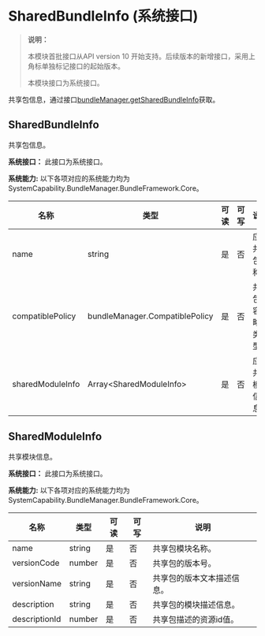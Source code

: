 # SharedBundleInfo (系统接口)

> **说明：**
>
> 本模块首批接口从API version 10 开始支持。后续版本的新增接口，采用上角标单独标记接口的起始版本。
>
> 本模块接口为系统接口。

共享包信息，通过接口[bundleManager.getSharedBundleInfo](js-apis-bundleManager-sys.md#bundlemanagergetsharedbundleinfo10)获取。

## SharedBundleInfo

 共享包信息。

**系统接口：** 此接口为系统接口。

**系统能力:** 以下各项对应的系统能力均为SystemCapability.BundleManager.BundleFramework.Core。

| 名称             | 类型                           | 可读 | 可写 | 说明                   |
| ---------------- | ------------------------------ | ---- | ---- | ---------------------- |
| name             | string                         | 是   | 否   | 应用共享包名称。       |
| compatiblePolicy | bundleManager.CompatiblePolicy | 是   | 否   | 共享包兼容策略的类型。 |
| sharedModuleInfo | Array\<SharedModuleInfo>       | 是   | 否   | 应用共享模块信息。     |

## SharedModuleInfo

共享模块信息。

 **系统接口：** 此接口为系统接口。

 **系统能力:** 以下各项对应的系统能力均为SystemCapability.BundleManager.BundleFramework.Core。

| 名称          | 类型   | 可读 | 可写 | 说明                       |
| ------------- | ------ | ---- | ---- | -------------------------- |
| name          | string | 是   | 否   | 共享包模块名称。           |
| versionCode   | number | 是   | 否   | 共享包的版本号。           |
| versionName   | string | 是   | 否   | 共享包的版本文本描述信息。 |
| description   | string | 是   | 否   | 共享包的模块描述信息。     |
| descriptionId | number | 是   | 否   | 共享包描述的资源id值。     |
